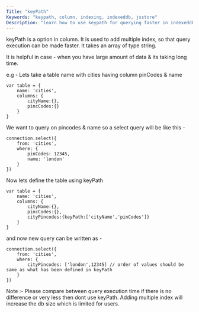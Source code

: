 ```yaml
---
Title: "keyPath"
Keywords: "keypath, column, indexing, indexeddb, jsstore"
Description: "learn how to use keypath for querying faster in indexeddb"
---
```


keyPath is a option in column. It is used to add multiple index, so that query execution can be made faster. It takes an array of type string.

It is helpful in case - when you have large amount of data & its taking long time.

e.g - Lets take a table name with cities having column pinCodes & name

```
var table = {
    name: 'cities',
    columns: {
        cityName:{},
        pincCodes:{}
    }
}

```

We want to query on pincodes & name so a select query will be like this - 

```
connection.select({
    from: 'cities',
    where: {
        pinCodes: 12345,
        name: 'london'
    }
})
```

Now lets define the table using keyPath 

```
var table = {
    name: 'cities',
    columns: {
        cityName:{},
        pincCodes:{},
        cityPincodes:{keyPath:['cityName','pinCodes']}
    }
}

```

and now new query can be written as - 

```
connection.select({
    from: 'cities',
    where: {
        cityPincodes: ['london',12345] // order of values should be same as what has been defined in keyPath
    }
})
```

Note :- Please compare between query execution time if there is no difference or very less then dont use keyPath. Adding multiple index will increase the db size which is limited for users.